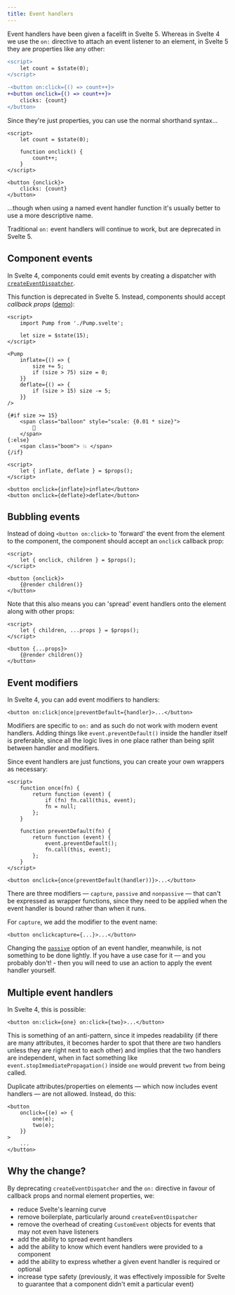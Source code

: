 ```yaml
---
title: Event handlers
---
```


Event handlers have been given a facelift in Svelte 5. Whereas in Svelte 4 we use the `on:` directive to attach an event listener to an element, in Svelte 5 they are properties like any other:

```diff
<script>
	let count = $state(0);
</script>

-<button on:click={() => count++}>
+<button onclick={() => count++}>
	clicks: {count}
</button>
```

Since they're just properties, you can use the normal shorthand syntax...

```svelte
<script>
	let count = $state(0);

	function onclick() {
		count++;
	}
</script>

<button {onclick}>
	clicks: {count}
</button>
```

...though when using a named event handler function it's usually better to use a more descriptive name.

Traditional `on:` event handlers will continue to work, but are deprecated in Svelte 5.

## Component events

In Svelte 4, components could emit events by creating a dispatcher with [`createEventDispatcher`](https://svelte.dev/docs/svelte#createeventdispatcher).

This function is deprecated in Svelte 5. Instead, components should accept _callback props_ ([demo](/#H4sIAAAAAAAAE41TS27bMBS8yoPaIHZry3IANYAiCe0Nuq-6UKTHmAhFCuKzHVfQvqsueoGuer8eISRF-YN40YUEcjgz5Bvy9QHjAnWQfOsDWTYYJMGXtg0WAR1aO9E7FIRmrtW2qyyS6qrjLeWFLIg3reoIvm6bFlinGrgNV3YSjrLbB0uyn0ACzX8gZPBeU0k4W8dzs5quTm4ytVJnK5kwnKyfzSHLoXcu5PQfM4hHV-IMZg7L4T6eT_aRWx0G-6_xms-Zbj3plpOtFa7cafp3hjjyMkN0hqluSwmVKLXOiuCxFEIpWQSg6SDQILoqBSbQR2G0hg9OPRRB_u_Pr5-mUqM1zn2CQuM1O6UaR_7990RecTa4bNwWLnQn8rW0SnPiSibA-AvWPhmBjBKfREGk2tNkz2vaJLCOohuPbJA_begCYkrS0h7eobv9ZIQvtCwFfzLbVSgJu2k_LnF59HmYjsYtZYk7Q9UJSCVxjNjWU1Do45tKoa6UUzEuR4jCO32pMAlN9FLyphzZDo7CWANT3b7s6gvV52c8sM48bQ3n-ugGevD3FYWfYBjhu_gCv4-nBRvP2coID-4F-5sxTdKomjOOdZBQt8Vhcewp-7L_t6lsr_Tge2AB_hHDYHun7VSrZ28753FrrlmCkpXg1XPWe_WQ-0G6Ghn5Fa7fYMj94Mh9W9D34RU91y9AMAQAAA==)):

```svelte
<script>
	import Pump from './Pump.svelte';

	let size = $state(15);
</script>

<Pump
	inflate={() => {
		size += 5;
		if (size > 75) size = 0;
	}}
	deflate={() => {
		if (size > 15) size -= 5;
	}}
/>

{#if size >= 15}
	<span class="balloon" style="scale: {0.01 * size}">
		🎈
	</span>
{:else}
	<span class="boom"> 💥 </span>
{/if}
```

```svelte
<script>
	let { inflate, deflate } = $props();
</script>

<button onclick={inflate}>inflate</button>
<button onclick={deflate}>deflate</button>
```

## Bubbling events

Instead of doing `<button on:click>` to 'forward' the event from the element to the component, the component should accept an `onclick` callback prop:

```svelte
<script>
	let { onclick, children } = $props();
</script>

<button {onclick}>
	{@render children()}
</button>
```

Note that this also means you can 'spread' event handlers onto the element along with other props:

```svelte
<script>
	let { children, ...props } = $props();
</script>

<button {...props}>
	{@render children()}
</button>
```

## Event modifiers

In Svelte 4, you can add event modifiers to handlers:

```svelte
<button on:click|once|preventDefault={handler}>...</button>
```

Modifiers are specific to `on:` and as such do not work with modern event handlers. Adding things like `event.preventDefault()` inside the handler itself is preferable, since all the logic lives in one place rather than being split between handler and modifiers.

Since event handlers are just functions, you can create your own wrappers as necessary:

```svelte
<script>
	function once(fn) {
		return function (event) {
			if (fn) fn.call(this, event);
			fn = null;
		};
	}

	function preventDefault(fn) {
		return function (event) {
			event.preventDefault();
			fn.call(this, event);
		};
	}
</script>

<button onclick={once(preventDefault(handler))}>...</button>
```

There are three modifiers — `capture`, `passive` and `nonpassive` — that can't be expressed as wrapper functions, since they need to be applied when the event handler is bound rather than when it runs.

For `capture`, we add the modifier to the event name:

```svelte
<button onclickcapture={...}>...</button>
```

Changing the [`passive`](https://developer.mozilla.org/en-US/docs/Web/API/EventTarget/addEventListener#using_passive_listeners) option of an event handler, meanwhile, is not something to be done lightly. If you have a use case for it — and you probably don't! - then you will need to use an action to apply the event handler yourself.

## Multiple event handlers

In Svelte 4, this is possible:

```svelte
<button on:click={one} on:click={two}>...</button>
```

This is something of an anti-pattern, since it impedes readability (if there are many attributes, it becomes harder to spot that there are two handlers unless they are right next to each other) and implies that the two handlers are independent, when in fact something like `event.stopImmediatePropagation()` inside `one` would prevent `two` from being called.

Duplicate attributes/properties on elements — which now includes event handlers — are not allowed. Instead, do this:

```svelte
<button
	onclick={(e) => {
		one(e);
		two(e);
	}}
>
	...
</button>
```

## Why the change?

By deprecating `createEventDispatcher` and the `on:` directive in favour of callback props and normal element properties, we:

- reduce Svelte's learning curve
- remove boilerplate, particularly around `createEventDispatcher`
- remove the overhead of creating `CustomEvent` objects for events that may not even have listeners
- add the ability to spread event handlers
- add the ability to know which event handlers were provided to a component
- add the ability to express whether a given event handler is required or optional
- increase type safety (previously, it was effectively impossible for Svelte to guarantee that a component didn't emit a particular event)
